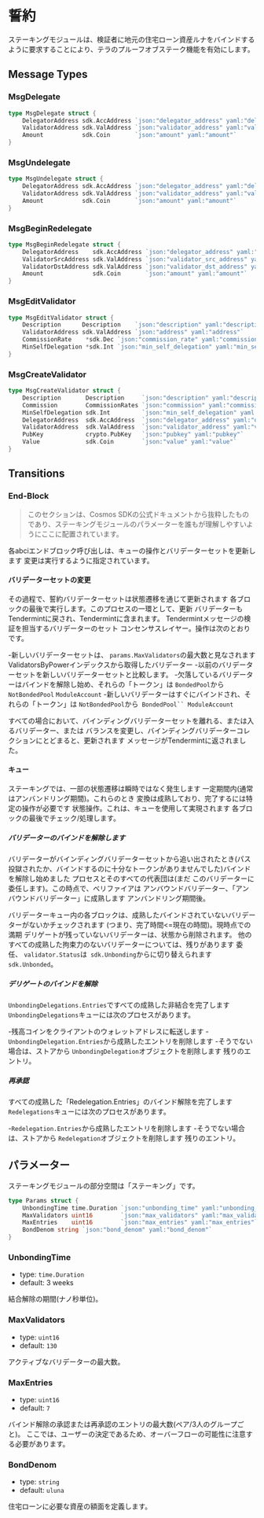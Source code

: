 # 誓約

ステーキングモジュールは、検証者に地元の住宅ローン資産ルナをバインドするように要求することにより、テラのプルーフオブステーク機能を有効にします。 

## Message Types

### MsgDelegate

```go
type MsgDelegate struct {
	DelegatorAddress sdk.AccAddress `json:"delegator_address" yaml:"delegator_address"`
	ValidatorAddress sdk.ValAddress `json:"validator_address" yaml:"validator_address"`
	Amount           sdk.Coin       `json:"amount" yaml:"amount"`
}
```

### MsgUndelegate

```go
type MsgUndelegate struct {
	DelegatorAddress sdk.AccAddress `json:"delegator_address" yaml:"delegator_address"`
	ValidatorAddress sdk.ValAddress `json:"validator_address" yaml:"validator_address"`
	Amount           sdk.Coin       `json:"amount" yaml:"amount"`
}
```

### MsgBeginRedelegate

```go
type MsgBeginRedelegate struct {
	DelegatorAddress    sdk.AccAddress `json:"delegator_address" yaml:"delegator_address"`
	ValidatorSrcAddress sdk.ValAddress `json:"validator_src_address" yaml:"validator_src_address"`
	ValidatorDstAddress sdk.ValAddress `json:"validator_dst_address" yaml:"validator_dst_address"`
	Amount              sdk.Coin       `json:"amount" yaml:"amount"`
}
```


### MsgEditValidator

```go
type MsgEditValidator struct {
	Description      Description    `json:"description" yaml:"description"`
	ValidatorAddress sdk.ValAddress `json:"address" yaml:"address"`
	CommissionRate    *sdk.Dec `json:"commission_rate" yaml:"commission_rate"`
	MinSelfDelegation *sdk.Int `json:"min_self_delegation" yaml:"min_self_delegation"`
}
```


### MsgCreateValidator

```go
type MsgCreateValidator struct {
	Description       Description     `json:"description" yaml:"description"`
	Commission        CommissionRates `json:"commission" yaml:"commission"`
	MinSelfDelegation sdk.Int         `json:"min_self_delegation" yaml:"min_self_delegation"`
	DelegatorAddress  sdk.AccAddress  `json:"delegator_address" yaml:"delegator_address"`
	ValidatorAddress  sdk.ValAddress  `json:"validator_address" yaml:"validator_address"`
	PubKey            crypto.PubKey   `json:"pubkey" yaml:"pubkey"`
	Value             sdk.Coin        `json:"value" yaml:"value"`
}
```


## Transitions

### End-Block

>このセクションは、Cosmos SDKの公式ドキュメントから抜粋したものであり、ステーキングモジュールのパラメーターを誰もが理解しやすいようにここに配置されています。

各abciエンドブロック呼び出しは、キューの操作とバリデーターセットを更新します
変更は実行するように指定されています。

#### バリデーターセットの変更

その過程で、誓約バリデーターセットは状態遷移を通じて更新されます
各ブロックの最後で実行します。このプロセスの一環として、更新
バリデーターもTendermintに戻され、Tendermintに含まれます。
Tendermintメッセージの検証を担当するバリデーターのセット
コンセンサスレイヤー。操作は次のとおりです。

-新しいバリデーターセットは、 `params.MaxValidators`の最大数と見なされます
  ValidatorsByPowerインデックスから取得したバリデーター
-以前のバリデーターセットを新しいバリデーターセットと比較します。
  -欠落しているバリデーターはバインドを解除し始め、それらの「トークン」は
    `BondedPool`から` NotBondedPool` `ModuleAccount`
  -新しいバリデーターはすぐにバインドされ、それらの「トークン」は
    `NotBondedPool`から` BondedPool`` ModuleAccount`

すべての場合において、バインディングバリデーターセットを離れる、または入るバリデーター、または
バランスを変更し、バインディングバリデーターコレクションにとどまると、更新されます
メッセージがTendermintに返されました。

#### キュー

ステーキングでは、一部の状態遷移は瞬時ではなく発生します
一定期間内(通常はアンバンドリング期間)。これらのとき
変換は成熟しており、完了するには特定の操作が必要です
状態操作。これは、キューを使用して実現されます
各ブロックの最後でチェック/処理します。

##### バリデーターのバインドを解除します

バリデーターがバインディングバリデーターセットから追い出されたとき(パス
投獄されたか、バインドするのに十分なトークンがありませんでした)バインドを解除し始めました
プロセスとそのすべての代表団は(まだ
このバリデーターに委任します)。この時点で、ベリファイアは
アンバウンドバリデーター、「アンバウンドバリデーター」に成熟します
アンバンドリング期間後。

バリデーターキュー内の各ブロックは、成熟したバインドされていないバリデーターがないかチェックされます
(つまり、完了時間<=現在の時間)。現時点での満期
デリゲートが残っていないバリデーターは、状態から削除されます。
他のすべての成熟した拘束力のないバリデーターについては、残りがあります
委任、 `validator.Status`は` sdk.Unbonding`からに切り替えられます
`sdk.Unbonded`。

##### デリゲートのバインドを解除

`UnbondingDelegations.Entries`ですべての成熟した非結合を完了します
`UnbondingDelegations`キューには次のプロセスがあります。

-残高コインをクライアントのウォレットアドレスに転送します
-`UnbondingDelegation.Entries`から成熟したエントリを削除します
-そうでない場合は、ストアから `UnbondingDelegation`オブジェクトを削除します
  残りのエントリ。

##### 再承認

すべての成熟した「Redelegation.Entries」のバインド解除を完了します
`Redelegations`キューには次のプロセスがあります。

-`Redelegation.Entries`から成熟したエントリを削除します
-そうでない場合は、ストアから `Redelegation`オブジェクトを削除します
  残りのエントリ。

## パラメーター

ステーキングモジュールの部分空間は「ステーキング」です。

```go
type Params struct {
	UnbondingTime time.Duration `json:"unbonding_time" yaml:"unbonding_time"`
	MaxValidators uint16        `json:"max_validators" yaml:"max_validators"`
	MaxEntries    uint16        `json:"max_entries" yaml:"max_entries"`
	BondDenom string `json:"bond_denom" yaml:"bond_denom"`
}
```

### UnbondingTime

- type: `time.Duration`
- default: 3 weeks

結合解除の期間(ナノ秒単位)。

### MaxValidators

- type: `uint16`
- default: `130`

アクティブなバリデーターの最大数。  

### MaxEntries

- type: `uint16`
- default: `7`

バインド解除の承認または再承認のエントリの最大数(ペア/3人のグループごと)。 ここでは、ユーザーの決定であるため、オーバーフローの可能性に注意する必要があります。

### BondDenom

- type: `string`
- default: `uluna`

住宅ローンに必要な資産の額面を定義します。
